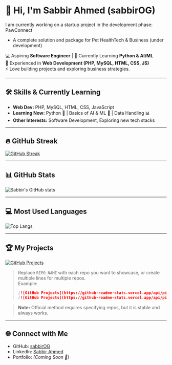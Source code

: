 # 👋 Hi, I'm Sabbir Ahmed (**sabbirOG**)
I am currently working on a startup project in the development phase: PawConnect
- A complete solution and package for Pet HealthTech & Business (under development) 

💻 Aspiring **Software Engineer** | 🌱 Currently Learning **Python & AI/ML**  
🚀 Experienced in **Web Development (PHP, MySQL, HTML, CSS, JS)**  
⚡ Love building projects and exploring business strategies. 

---

## 🛠️ Skills & Currently Learning
- **Web Dev:** PHP, MySQL, HTML, CSS, JavaScript  
- **Learning Now:** Python 🐍 | Basics of AI & ML 🤖 | Data Handling 📊  
- **Other Interests:** Software Development, Exploring new tech stacks  

---

## 🔥 GitHub Streak
[![GitHub Streak](https://github-readme-streak-stats.herokuapp.com?user=sabbirOG&theme=tokyonight&hide_border=true)](https://git.io/streak-stats)

---

## 📊 GitHub Stats
![Sabbir's GitHub stats](https://github-readme-stats.vercel.app/api?username=sabbirOG&show_icons=true&theme=tokyonight)

---

## 💻 Most Used Languages
![Top Langs](https://github-readme-stats.vercel.app/api/top-langs/?username=sabbirOG&layout=compact&theme=tokyonight)

---

## 🏆 My Projects

<!-- Projects from GitHub (official Readme Stats) -->
[![GitHub Projects](https://github-readme-stats.vercel.app/api/pin/?username=sabbirOG&repo=REPO_NAME&theme=tokyonight)](https://github.com/sabbirOG)

> Replace `REPO_NAME` with each repo you want to showcase, or create multiple lines for multiple repos.  
> Example:
> ```md
> [![GitHub Projects](https://github-readme-stats.vercel.app/api/pin/?username=sabbirOG&repo=my-web-app&theme=tokyonight)](https://github.com/sabbirOG/my-web-app)
> [![GitHub Projects](https://github-readme-stats.vercel.app/api/pin/?username=sabbirOG&repo=another-project&theme=tokyonight)](https://github.com/sabbirOG/another-project)
> ```

> **Note:** Official method requires specifying repos, but it is stable and always works.

---

## 🌐 Connect with Me
- GitHub: [sabbirOG](https://github.com/sabbirOG)  
- LinkedIn: [Sabbir Ahmed](https://www.linkedin.com/in/sabbirgg/)  
- Portfolio: *(Coming Soon 🚀)*  
